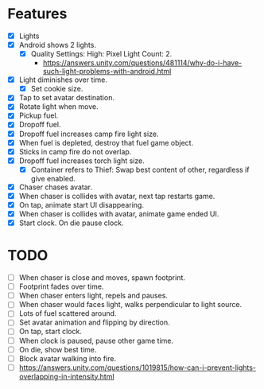 # Features
- [x] Lights
- [x] Android shows 2 lights.
    - [x] Quality Settings: High: Pixel Light Count: 2.
        - <https://answers.unity.com/questions/481114/why-do-i-have-such-light-problems-with-android.html>
- [x] Light diminishes over time.
    - [x] Set cookie size.
- [x] Tap to set avatar destination.
- [x] Rotate light when move.
- [x] Pickup fuel.
- [x] Dropoff fuel.
- [x] Dropoff fuel increases camp fire light size.
- [x] When fuel is depleted, destroy that fuel game object.
- [x] Sticks in camp fire do not overlap.
- [x] Dropoff fuel increases torch light size.
    - [x] Container refers to Thief: Swap best content of other, regardless if give enabled.
- [x] Chaser chases avatar.
- [x] When chaser is collides with avatar, next tap restarts game.
- [x] On tap, animate start UI disappearing.
- [x] When chaser is collides with avatar, animate game ended UI.
- [x] Start clock. On die pause clock.

# TODO

- [ ] When chaser is close and moves, spawn footprint.
- [ ] Footprint fades over time.
- [ ] When chaser enters light, repels and pauses.
- [ ] When chaser would faces light, walks perpendicular to light source.
- [ ] Lots of fuel scattered around.
- [ ] Set avatar animation and flipping by direction.
- [ ] On tap, start clock.
- [ ] When clock is paused, pause other game time.
- [ ] On die, show best time.
- [ ] Block avatar walking into fire.
- [ ] <https://answers.unity.com/questions/1019815/how-can-i-prevent-lights-overlapping-in-intensity.html>
